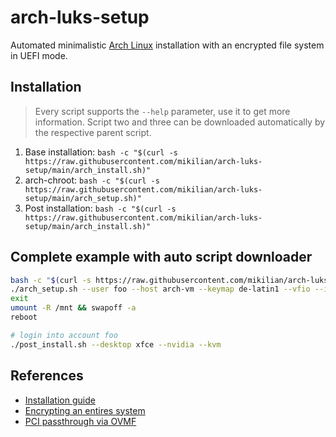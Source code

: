 # arch-luks-setup

Automated minimalistic [Arch Linux](https://archlinux.org/) installation with
an encrypted file system in UEFI mode.

## Installation

> Every script supports the `--help` parameter, use it to get more information.
> Script two and three can be downloaded automatically by the respective parent script.

1. Base installation: `bash -c "$(curl -s https://raw.githubusercontent.com/mikilian/arch-luks-setup/main/arch_install.sh)"`
2. arch-chroot: `bash -c "$(curl -s https://raw.githubusercontent.com/mikilian/arch-luks-setup/main/arch_setup.sh)"`
3. Post installation: `bash -c "$(curl -s https://raw.githubusercontent.com/mikilian/arch-luks-setup/main/arch_install.sh)"`

## Complete example with auto script downloader

```bash
bash -c "$(curl -s https://raw.githubusercontent.com/mikilian/arch-luks-setup/main/arch_install.sh)" -- --intel --target=/dev/sda --swap-size 16
./arch_setup.sh --user foo --host arch-vm --keymap de-latin1 --vfio --intel
exit
umount -R /mnt && swapoff -a
reboot

# login into account foo
./post_install.sh --desktop xfce --nvidia --kvm
```

## References

- [Installation guide](https://wiki.archlinux.org/title/installation_guide)
- [Encrypting an entires system](https://wiki.archlinux.org/title/Dm-crypt/Encrypting_an_entire_system)
- [PCI passthrough via OVMF](https://wiki.archlinux.org/title/PCI_passthrough_via_OVMF)
